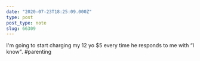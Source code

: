 ```yaml
---
date: "2020-07-23T18:25:09.000Z"
type: post 
post_type: note
slug: 66309
---
```

I&#39;m going to start charging my 12 yo $5 every time he responds to me with “I know&quot;. #parenting
